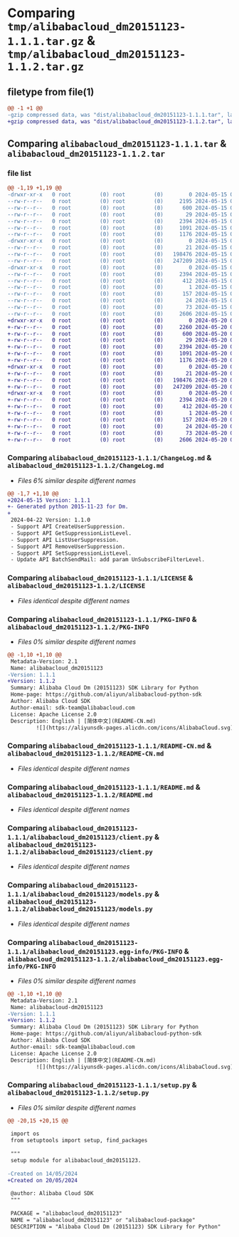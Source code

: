 # Comparing `tmp/alibabacloud_dm20151123-1.1.1.tar.gz` & `tmp/alibabacloud_dm20151123-1.1.2.tar.gz`

## filetype from file(1)

```diff
@@ -1 +1 @@
-gzip compressed data, was "dist/alibabacloud_dm20151123-1.1.1.tar", last modified: Wed May 15 02:02:23 2024, max compression
+gzip compressed data, was "dist/alibabacloud_dm20151123-1.1.2.tar", last modified: Mon May 20 03:20:16 2024, max compression
```

## Comparing `alibabacloud_dm20151123-1.1.1.tar` & `alibabacloud_dm20151123-1.1.2.tar`

### file list

```diff
@@ -1,19 +1,19 @@
-drwxr-xr-x   0 root         (0) root         (0)        0 2024-05-15 02:02:23.000000 alibabacloud_dm20151123-1.1.1/
--rw-r--r--   0 root         (0) root         (0)     2195 2024-05-15 02:02:23.000000 alibabacloud_dm20151123-1.1.1/ChangeLog.md
--rw-r--r--   0 root         (0) root         (0)      600 2024-05-15 02:02:23.000000 alibabacloud_dm20151123-1.1.1/LICENSE
--rw-r--r--   0 root         (0) root         (0)       29 2024-05-15 02:02:23.000000 alibabacloud_dm20151123-1.1.1/MANIFEST.in
--rw-r--r--   0 root         (0) root         (0)     2394 2024-05-15 02:02:23.000000 alibabacloud_dm20151123-1.1.1/PKG-INFO
--rw-r--r--   0 root         (0) root         (0)     1091 2024-05-15 02:02:23.000000 alibabacloud_dm20151123-1.1.1/README-CN.md
--rw-r--r--   0 root         (0) root         (0)     1176 2024-05-15 02:02:23.000000 alibabacloud_dm20151123-1.1.1/README.md
-drwxr-xr-x   0 root         (0) root         (0)        0 2024-05-15 02:02:23.000000 alibabacloud_dm20151123-1.1.1/alibabacloud_dm20151123/
--rw-r--r--   0 root         (0) root         (0)       21 2024-05-15 02:02:23.000000 alibabacloud_dm20151123-1.1.1/alibabacloud_dm20151123/__init__.py
--rw-r--r--   0 root         (0) root         (0)   198476 2024-05-15 02:02:23.000000 alibabacloud_dm20151123-1.1.1/alibabacloud_dm20151123/client.py
--rw-r--r--   0 root         (0) root         (0)   247209 2024-05-15 02:02:23.000000 alibabacloud_dm20151123-1.1.1/alibabacloud_dm20151123/models.py
-drwxr-xr-x   0 root         (0) root         (0)        0 2024-05-15 02:02:23.000000 alibabacloud_dm20151123-1.1.1/alibabacloud_dm20151123.egg-info/
--rw-r--r--   0 root         (0) root         (0)     2394 2024-05-15 02:02:23.000000 alibabacloud_dm20151123-1.1.1/alibabacloud_dm20151123.egg-info/PKG-INFO
--rw-r--r--   0 root         (0) root         (0)      412 2024-05-15 02:02:23.000000 alibabacloud_dm20151123-1.1.1/alibabacloud_dm20151123.egg-info/SOURCES.txt
--rw-r--r--   0 root         (0) root         (0)        1 2024-05-15 02:02:23.000000 alibabacloud_dm20151123-1.1.1/alibabacloud_dm20151123.egg-info/dependency_links.txt
--rw-r--r--   0 root         (0) root         (0)      157 2024-05-15 02:02:23.000000 alibabacloud_dm20151123-1.1.1/alibabacloud_dm20151123.egg-info/requires.txt
--rw-r--r--   0 root         (0) root         (0)       24 2024-05-15 02:02:23.000000 alibabacloud_dm20151123-1.1.1/alibabacloud_dm20151123.egg-info/top_level.txt
--rw-r--r--   0 root         (0) root         (0)       73 2024-05-15 02:02:23.000000 alibabacloud_dm20151123-1.1.1/setup.cfg
--rw-r--r--   0 root         (0) root         (0)     2606 2024-05-15 02:02:23.000000 alibabacloud_dm20151123-1.1.1/setup.py
+drwxr-xr-x   0 root         (0) root         (0)        0 2024-05-20 03:20:16.000000 alibabacloud_dm20151123-1.1.2/
+-rw-r--r--   0 root         (0) root         (0)     2260 2024-05-20 03:20:15.000000 alibabacloud_dm20151123-1.1.2/ChangeLog.md
+-rw-r--r--   0 root         (0) root         (0)      600 2024-05-20 03:20:15.000000 alibabacloud_dm20151123-1.1.2/LICENSE
+-rw-r--r--   0 root         (0) root         (0)       29 2024-05-20 03:20:15.000000 alibabacloud_dm20151123-1.1.2/MANIFEST.in
+-rw-r--r--   0 root         (0) root         (0)     2394 2024-05-20 03:20:16.000000 alibabacloud_dm20151123-1.1.2/PKG-INFO
+-rw-r--r--   0 root         (0) root         (0)     1091 2024-05-20 03:20:15.000000 alibabacloud_dm20151123-1.1.2/README-CN.md
+-rw-r--r--   0 root         (0) root         (0)     1176 2024-05-20 03:20:15.000000 alibabacloud_dm20151123-1.1.2/README.md
+drwxr-xr-x   0 root         (0) root         (0)        0 2024-05-20 03:20:16.000000 alibabacloud_dm20151123-1.1.2/alibabacloud_dm20151123/
+-rw-r--r--   0 root         (0) root         (0)       21 2024-05-20 03:20:15.000000 alibabacloud_dm20151123-1.1.2/alibabacloud_dm20151123/__init__.py
+-rw-r--r--   0 root         (0) root         (0)   198476 2024-05-20 03:20:15.000000 alibabacloud_dm20151123-1.1.2/alibabacloud_dm20151123/client.py
+-rw-r--r--   0 root         (0) root         (0)   247209 2024-05-20 03:20:15.000000 alibabacloud_dm20151123-1.1.2/alibabacloud_dm20151123/models.py
+drwxr-xr-x   0 root         (0) root         (0)        0 2024-05-20 03:20:16.000000 alibabacloud_dm20151123-1.1.2/alibabacloud_dm20151123.egg-info/
+-rw-r--r--   0 root         (0) root         (0)     2394 2024-05-20 03:20:16.000000 alibabacloud_dm20151123-1.1.2/alibabacloud_dm20151123.egg-info/PKG-INFO
+-rw-r--r--   0 root         (0) root         (0)      412 2024-05-20 03:20:16.000000 alibabacloud_dm20151123-1.1.2/alibabacloud_dm20151123.egg-info/SOURCES.txt
+-rw-r--r--   0 root         (0) root         (0)        1 2024-05-20 03:20:16.000000 alibabacloud_dm20151123-1.1.2/alibabacloud_dm20151123.egg-info/dependency_links.txt
+-rw-r--r--   0 root         (0) root         (0)      157 2024-05-20 03:20:16.000000 alibabacloud_dm20151123-1.1.2/alibabacloud_dm20151123.egg-info/requires.txt
+-rw-r--r--   0 root         (0) root         (0)       24 2024-05-20 03:20:16.000000 alibabacloud_dm20151123-1.1.2/alibabacloud_dm20151123.egg-info/top_level.txt
+-rw-r--r--   0 root         (0) root         (0)       73 2024-05-20 03:20:16.000000 alibabacloud_dm20151123-1.1.2/setup.cfg
+-rw-r--r--   0 root         (0) root         (0)     2606 2024-05-20 03:20:15.000000 alibabacloud_dm20151123-1.1.2/setup.py
```

### Comparing `alibabacloud_dm20151123-1.1.1/ChangeLog.md` & `alibabacloud_dm20151123-1.1.2/ChangeLog.md`

 * *Files 6% similar despite different names*

```diff
@@ -1,7 +1,10 @@
+2024-05-15 Version: 1.1.1
+- Generated python 2015-11-23 for Dm.
+
 2024-04-22 Version: 1.1.0
 - Support API CreateUserSuppression.
 - Support API GetSuppressionListLevel.
 - Support API ListUserSuppression.
 - Support API RemoveUserSuppression.
 - Support API SetSuppressionListLevel.
 - Update API BatchSendMail: add param UnSubscribeFilterLevel.
```

### Comparing `alibabacloud_dm20151123-1.1.1/LICENSE` & `alibabacloud_dm20151123-1.1.2/LICENSE`

 * *Files identical despite different names*

### Comparing `alibabacloud_dm20151123-1.1.1/PKG-INFO` & `alibabacloud_dm20151123-1.1.2/PKG-INFO`

 * *Files 0% similar despite different names*

```diff
@@ -1,10 +1,10 @@
 Metadata-Version: 2.1
 Name: alibabacloud_dm20151123
-Version: 1.1.1
+Version: 1.1.2
 Summary: Alibaba Cloud Dm (20151123) SDK Library for Python
 Home-page: https://github.com/aliyun/alibabacloud-python-sdk
 Author: Alibaba Cloud SDK
 Author-email: sdk-team@alibabacloud.com
 License: Apache License 2.0
 Description: English | [简体中文](README-CN.md)
         ![](https://aliyunsdk-pages.alicdn.com/icons/AlibabaCloud.svg)
```

### Comparing `alibabacloud_dm20151123-1.1.1/README-CN.md` & `alibabacloud_dm20151123-1.1.2/README-CN.md`

 * *Files identical despite different names*

### Comparing `alibabacloud_dm20151123-1.1.1/README.md` & `alibabacloud_dm20151123-1.1.2/README.md`

 * *Files identical despite different names*

### Comparing `alibabacloud_dm20151123-1.1.1/alibabacloud_dm20151123/client.py` & `alibabacloud_dm20151123-1.1.2/alibabacloud_dm20151123/client.py`

 * *Files identical despite different names*

### Comparing `alibabacloud_dm20151123-1.1.1/alibabacloud_dm20151123/models.py` & `alibabacloud_dm20151123-1.1.2/alibabacloud_dm20151123/models.py`

 * *Files identical despite different names*

### Comparing `alibabacloud_dm20151123-1.1.1/alibabacloud_dm20151123.egg-info/PKG-INFO` & `alibabacloud_dm20151123-1.1.2/alibabacloud_dm20151123.egg-info/PKG-INFO`

 * *Files 0% similar despite different names*

```diff
@@ -1,10 +1,10 @@
 Metadata-Version: 2.1
 Name: alibabacloud-dm20151123
-Version: 1.1.1
+Version: 1.1.2
 Summary: Alibaba Cloud Dm (20151123) SDK Library for Python
 Home-page: https://github.com/aliyun/alibabacloud-python-sdk
 Author: Alibaba Cloud SDK
 Author-email: sdk-team@alibabacloud.com
 License: Apache License 2.0
 Description: English | [简体中文](README-CN.md)
         ![](https://aliyunsdk-pages.alicdn.com/icons/AlibabaCloud.svg)
```

### Comparing `alibabacloud_dm20151123-1.1.1/setup.py` & `alibabacloud_dm20151123-1.1.2/setup.py`

 * *Files 0% similar despite different names*

```diff
@@ -20,15 +20,15 @@
 
 import os
 from setuptools import setup, find_packages
 
 """
 setup module for alibabacloud_dm20151123.
 
-Created on 14/05/2024
+Created on 20/05/2024
 
 @author: Alibaba Cloud SDK
 """
 
 PACKAGE = "alibabacloud_dm20151123"
 NAME = "alibabacloud_dm20151123" or "alibabacloud-package"
 DESCRIPTION = "Alibaba Cloud Dm (20151123) SDK Library for Python"
```

